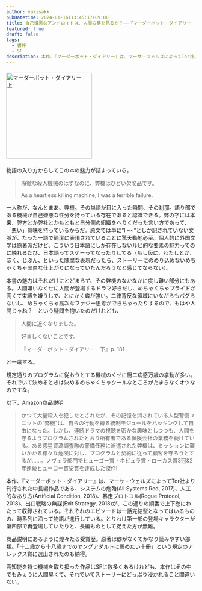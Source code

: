 ```yaml
---
author: yukisakk
pubDatetime: 2024-01-16T13:45:17+09:00
title: 自己嫌悪なアンドロイドは、人間の夢を見るか？——『マーダーボット・ダイアリー　上』
featured: true
draft: false
tags:
  - 書評
  - SF
description: 本作、『マーダーボット・ダイアリー』は、マーサ・ウェルズによってTor社より刊行された中長編作品である、システムの危殆(All Systems Red, 2017)、人工的なあり方(Artificial Condition, 2018)、暴走プロトコル(Rogue Protocol, 2018)、出口戦略の無謀(Exit Strategy, 2018)が、この通りの順番で上下巻にわたって収録されている。
---
```


<div style="margin: 20px 0">
<a href="https://www.amazon.co.jp/dp/4488780016/ref=nosim?tag=revbooks084-22" class="inline-block" style="margin: 0; padding: 0; border-width: 0;">     
<img src="https://images-na.ssl-images-amazon.com/images/P/4488780016.09.LZZZZZZZ.jpg" alt="マーダーボット・ダイアリー　上" style="width: 228px; height: auto; border-radius: 0; margin: 0; padding: 0;"> 
</a>
</div>

物語の入り方からしてこの本の魅力が詰まっている。

> 冷徹な殺人機械のはずなのに、弊機はひどい欠陥品です。
>
> As a heartless killing machine, I was a terrible failure.

一人称が、なんとまあ、弊機。その単語が目に入った瞬間、その刹那。語り部である機械が自己嫌悪な性分を持っている存在であると認識できる。弊の字には本来、弊方とか弊社とかもともと自分側の組織をへりくだった言い方であって、「悪い」意味を持っているからだ。原文では単に”I ~~”としか記されていない文脈が、たった一語で簡潔に表現されていることに驚天動地必至。個人的に外国文学は原著派だけど、こういう日本語にしか存在しないルビ的な要素の魅力ってのに触れるたび、日本語ってスゲーってなったりしてる（もし仮に、わたしとか、ぼく、じぶん、といった陳腐な表現だったら、ストーリーにのめり込めないめちゃくちゃ淡白な仕上がりになっていたんだろうなと感じてならない）。

本書の魅力はそれだけにとどまらず、その弊機のなかなかに度し難い部分にもある。人間嫌いなくせに人間が登場するドラマ好きだし、めちゃくちゃプライドが高くて束縛を嫌うしで、とにかく癖が強い。二律背反な領域にいながらもバグらないし、めちゃくちゃ高次なファジー思考ができちゃったりするので、もはや人間じゃね？　という疑問を抱いたのだけれども、

> 人間に近くなりました。
>
> 好ましくないことです。
>
> 『マーダーボット・ダイアリー　下』p. 181

と一蹴する。

規定通りのプログラムに従おうとする機械のくせに厨二病感万歳の挙動が多い。それでいて決めるときは決めるめちゃくちゃクールなところがたまらなくオツなのですな。

以下、Amazon商品説明

> かつて大量殺人を犯したとされたが、その記憶を消されている人型警備ユニットの“弊機"は、自らの行動を縛る統制モジュールをハッキングして自由になった。しかし、連続ドラマの視聴を密かな趣味としつつも、人間を守るようプログラムされたとおり所有者である保険会社の業務を続けている。ある惑星資源調査隊の警備任務に派遣された弊機は、ミッションに襲いかかる様々な危険に対し、プログラムと契約に従って顧客を守ろうとするが……。ノヴェラ部門でヒューゴー賞・ネビュラ賞・ローカス賞3冠&2年連続ヒューゴー賞受賞を達成した傑作!

本作、『マーダーボット・ダイアリー』は、マーサ・ウェルズによってTor社より刊行された中長編作品である、システムの危殆(All Systems Red, 2017)、人工的なあり方(Artificial Condition, 2018)、暴走プロトコル(Rogue Protocol, 2018)、出口戦略の無謀(Exit Strategy, 2018)が、この通りの順番で上下巻にわたって収録されている。それぞれのエピソードは一話完結型となってはいるものの、時系列に沿って物語が進行している。とりわけ第一部の登場キャラクターが第四部で再登場していたりと、長編ものとして捉えた方が無難。

商品説明にあるように煌々たる受賞歴。原著は癖がなくてかなり読みやすい部類。「十二歳から十八歳までのヤングアダルトに薦めたい十冊」という規定のアレックス賞に選出されたのも納得。

高知能を持つ機械を取り扱った作品はSFに数多くあるけれども、本作はその中でもみょうに人間臭くて、それでいてストーリーにどっぷり浸かれること間違いない。
